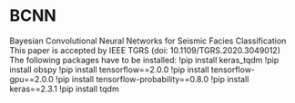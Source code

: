 # BCNN
Bayesian Convolutional Neural Networks for Seismic Facies Classification
This paper is accepted by IEEE TGRS (doi: 10.1109/TGRS.2020.3049012)
The following packages have to be installed:
!pip install keras_tqdm
!pip install obspy
!pip install tensorflow==2.0.0
!pip install tensorflow-gpu==2.0.0
!pip install tensorflow-probability==0.8.0
!pip install keras==2.3.1
!pip install tqdm
